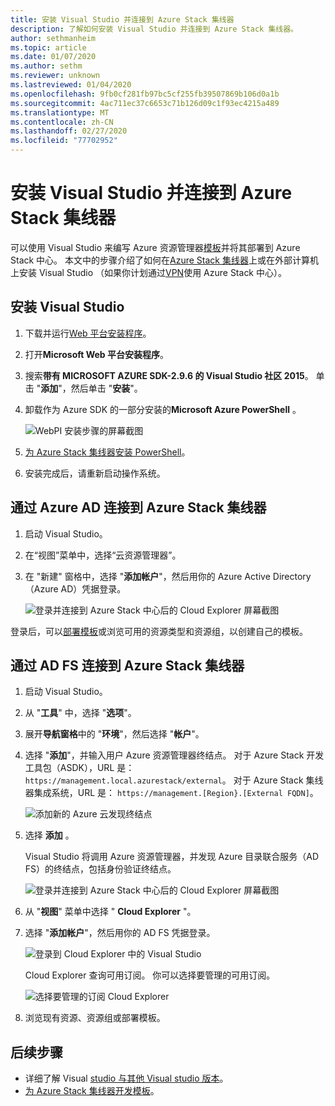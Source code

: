 ```yaml
---
title: 安装 Visual Studio 并连接到 Azure Stack 集线器
description: 了解如何安装 Visual Studio 并连接到 Azure Stack 集线器。
author: sethmanheim
ms.topic: article
ms.date: 01/07/2020
ms.author: sethm
ms.reviewer: unknown
ms.lastreviewed: 01/04/2020
ms.openlocfilehash: 9fb0cf281fb97bc5cf255fb39507869b106d0a1b
ms.sourcegitcommit: 4ac711ec37c6653c71b126d09c1f93ec4215a489
ms.translationtype: MT
ms.contentlocale: zh-CN
ms.lasthandoff: 02/27/2020
ms.locfileid: "77702952"
---
```

# <a name="install-visual-studio-and-connect-to-azure-stack-hub"></a>安装 Visual Studio 并连接到 Azure Stack 集线器

可以使用 Visual Studio 来编写 Azure 资源管理器[模板](azure-stack-arm-templates.md)并将其部署到 Azure Stack 中心。 本文中的步骤介绍了如何在[Azure Stack 集线器](../asdk/asdk-connect.md#connect-to-azure-stack-using-rdp)上或在外部计算机上安装 Visual Studio （如果你计划通过[VPN](../asdk/asdk-connect.md#connect-to-azure-stack-using-vpn)使用 Azure Stack 中心）。

## <a name="install-visual-studio"></a>安装 Visual Studio

1. 下载并运行[Web 平台安装程序](https://www.microsoft.com/web/downloads/platform.aspx)。  

2. 打开**Microsoft Web 平台安装程序**。

3. 搜索**带有 MICROSOFT AZURE SDK-2.9.6 的 Visual Studio 社区 2015**。 单击 "**添加**"，然后单击 "**安装**"。

4. 卸载作为 Azure SDK 的一部分安装的**Microsoft Azure PowerShell** 。

    ![WebPI 安装步骤的屏幕截图](./media/azure-stack-install-visual-studio/image1.png)

5. [为 Azure Stack 集线器安装 PowerShell](../operator/azure-stack-powershell-install.md)。

6. 安装完成后，请重新启动操作系统。

## <a name="connect-to-azure-stack-hub-with-azure-ad"></a>通过 Azure AD 连接到 Azure Stack 集线器

1. 启动 Visual Studio。

2. 在“视图”菜单中，选择“云资源管理器”。

3. 在 "新建" 窗格中，选择 "**添加帐户**"，然后用你的 Azure Active Directory （Azure AD）凭据登录。  

    ![登录并连接到 Azure Stack 中心后的 Cloud Explorer 屏幕截图](./media/azure-stack-install-visual-studio/image2.png)

登录后，可以[部署模板](azure-stack-deploy-template-visual-studio.md)或浏览可用的资源类型和资源组，以创建自己的模板。  

## <a name="connect-to-azure-stack-hub-with-ad-fs"></a>通过 AD FS 连接到 Azure Stack 集线器

1. 启动 Visual Studio。

2. 从 "**工具**" 中，选择 "**选项**"。

3. 展开**导航窗格**中的 "**环境**"，然后选择 "**帐户**"。

4. 选择 "**添加**"，并输入用户 Azure 资源管理器终结点。 对于 Azure Stack 开发工具包（ASDK），URL 是： `https://management.local.azurestack/external`。  对于 Azure Stack 集线器集成系统，URL 是： `https://management.[Region}.[External FQDN]`。

    ![添加新的 Azure 云发现终结点](./media/azure-stack-install-visual-studio/image5.png)

5. 选择 **添加** 。  

    Visual Studio 将调用 Azure 资源管理器，并发现 Azure 目录联合服务（AD FS）的终结点，包括身份验证终结点。

    ![登录并连接到 Azure Stack 中心后的 Cloud Explorer 屏幕截图](./media/azure-stack-install-visual-studio/image6.png)

6. 从 "**视图**" 菜单中选择 " **Cloud Explorer** "。

7. 选择 "**添加帐户**"，然后用你的 AD FS 凭据登录。  

    ![登录到 Cloud Explorer 中的 Visual Studio](./media/azure-stack-install-visual-studio/image7.png)

    Cloud Explorer 查询可用订阅。 你可以选择要管理的可用订阅。

    ![选择要管理的订阅 Cloud Explorer](./media/azure-stack-install-visual-studio/image8.png)

8. 浏览现有资源、资源组或部署模板。

## <a name="next-steps"></a>后续步骤

- 详细了解 Visual [studio 与其他 Visual studio 版本](/visualstudio/install/install-visual-studio-versions-side-by-side)。
- [为 Azure Stack 集线器开发模板](azure-stack-develop-templates.md)。
